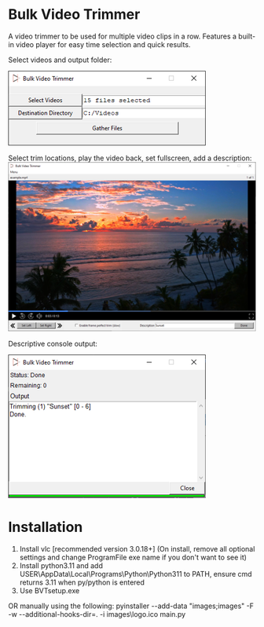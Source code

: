 # Bulk Video Trimmer
A video trimmer to be used for multiple video clips in a row.
Features a built-in video player for easy time selection and quick results.

Select videos and output folder:

![Initial Scene](github/InitScene.png)

Select trim locations, play the video back, set fullscreen, add a description:
![Clip Scene](github/ClipScene.png)

Descriptive console output:

![Trim Scene](github/TrimScene.png)

# Installation
1. Install vlc [recommended version 3.0.18+] (On install, remove all optional settings and change ProgramFile exe name if you don't want to see it)
2. Install python3.11 and add USER\AppData\Local\Programs\Python\Python311 to PATH, ensure cmd returns 3.11 when py/python is entered
3. Use BVTsetup.exe 

OR manually using the following:
pyinstaller --add-data "images;images" -F -w --additional-hooks-dir=. -i images\logo.ico main.py